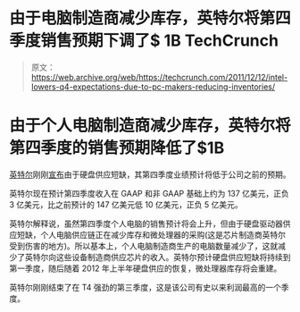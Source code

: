 # 由于电脑制造商减少库存，英特尔将第四季度销售预期下调了$ 1B TechCrunch

> 原文：<https://web.archive.org/web/https://techcrunch.com/2011/12/12/intel-lowers-q4-expectations-due-to-pc-makers-reducing-inventories/>

# 由于个人电脑制造商减少库存，英特尔将第四季度的销售预期降低了$1B

[英特尔](https://web.archive.org/web/20221006183317/http://www.crunchbase.com/company/intel)刚刚[宣布](https://web.archive.org/web/20221006183317/http://www.businesswire.com/news/home/20111212005709/en/Intel%E2%80%99s-Fourth-Quarter-Revenue-Expectations-Due-Hard-Disk)由于硬盘供应短缺，其第四季度业绩预计将低于公司之前的预期。

英特尔现在预计第四季度收入在 GAAP 和非 GAAP 基础上约为 137 亿美元，正负 3 亿美元，比之前预计的 147 亿美元低 10 亿美元，正负 5 亿美元。

英特尔解释说，虽然第四季度个人电脑的销售预计将会上升，但由于硬盘驱动器供应短缺，个人电脑供应链正在减少库存和微处理器的采购(这是芯片制造商英特尔受到伤害的地方)。所以基本上，个人电脑制造商生产的电脑数量减少了，这就减少了英特尔向这些设备制造商供应芯片的收入。英特尔预计硬盘供应短缺将持续到第一季度，随后随着 2012 年上半年硬盘供应的恢复，微处理器库存将会重建。

英特尔刚刚结束了在 T4 强劲的第三季度，这是该公司有史以来利润最高的一个季度。
